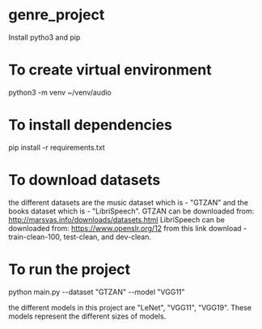 # genre_project
Install pytho3 and pip

# To create virtual environment 
python3 -m venv ~/venv/audio

# To install dependencies 
pip install -r requirements.txt 

# To download datasets  
the different datasets are the music dataset which is - "GTZAN" and the books dataset which is - "LibriSpeech". GTZAN can be downloaded from: http://marsyas.info/downloads/datasets.html LibriSpeech can be downloaded from: https://www.openslr.org/12 from this link download - train-clean-100, test-clean, and dev-clean. 


# To run the project 
python main.py --dataset "GTZAN" --model "VGG11"

the different models in this project are "LeNet", "VGG11", "VGG19". These models represent the different sizes of models.  
